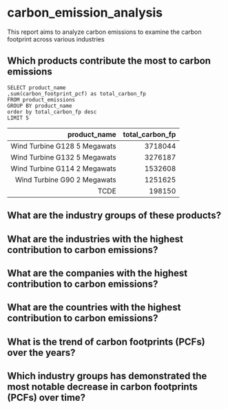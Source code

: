 # carbon_emission_analysis
This report aims to analyze carbon emissions to examine the carbon footprint across various industries
## Which products contribute the most to carbon emissions
    SELECT product_name
    ,sum(carbon_footprint_pcf) as total_carbon_fp
    FROM product_emissions
    GROUP BY product_name
    order by total_carbon_fp desc
    LIMIT 5

| product_name                 | total_carbon_fp | 
| ---------------------------: | --------------: | 
| Wind Turbine G128 5 Megawats | 3718044         | 
| Wind Turbine G132 5 Megawats | 3276187         | 
| Wind Turbine G114 2 Megawats | 1532608         | 
| Wind Turbine G90 2 Megawats  | 1251625         | 
| TCDE                         | 198150          | 


    

## What are the industry groups of these products?


## What are the industries with the highest contribution to carbon emissions?


## What are the companies with the highest contribution to carbon emissions?


## What are the countries with the highest contribution to carbon emissions?


## What is the trend of carbon footprints (PCFs) over the years?


## Which industry groups has demonstrated the most notable decrease in carbon footprints (PCFs) over time?
